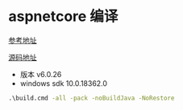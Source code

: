 # aspnetcore 编译

[参考地址](https://www.cnblogs.com/asminfo/p/14158764.html)

[源码地址](https://github.com/dotnet/aspnetcore)

- 版本 v6.0.26
- windows sdk 10.0.18362.0

```cmd
.\build.cmd -all -pack -noBuildJava -NoRestore
```